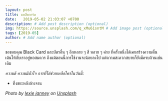 ```yaml
---
layout: post
title: แบล็คการ์ด
date:   2019-05-02 21:03:07 +0700
description: # Add post description (optional)
img: https://source.unsplash.com/q_xMu61sntM # Add image post (optional)
tags: [2019-05]
author: # Add name author (optional)
---
```

ขอขอบคุณ Black Card และบัตรอื่น ๆ อีกหลาย ๆ สี หลาย ๆ ค่าย ที่ครั้งหนึ่งได้เคยสร้างความตื่นเต้นให้กับเราอยู่พอสมควร ถึงแม้ตอนนี้การใช้งานจะน้อยลงไป แต่ความสะดวกสบายก็ยังมีครบถ้วนเช่นเดิม <i class="fa fa-child" style="color:plum"></i>

*ความดี ความมีน้ำใจ การที่ได้ช่วยเหลือใครในวันนี้*:
- ทิ้งขยะหลังล้างจาน

*Photo by [lexie janney](https://unsplash.com/@lexjann) on [Unsplash](https://unsplash.com)*
